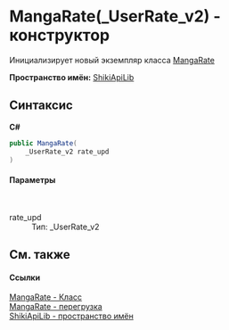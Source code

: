 # MangaRate(_UserRate_v2) - конструктор
 

Инициализирует новый экземпляр класса <a href="T_ShikiApiLib_MangaRate.md">MangaRate</a>

**Пространство имён:**&nbsp;<a href="N_ShikiApiLib.md">ShikiApiLib</a><br />

## Синтаксис

**C#**<br />
``` C#
public MangaRate(
	_UserRate_v2 rate_upd
)
```


#### Параметры
&nbsp;<dl><dt>rate_upd</dt><dd>Тип:&nbsp;_UserRate_v2<br /></dd></dl>

## См. также


#### Ссылки
<a href="T_ShikiApiLib_MangaRate.md">MangaRate - Класс</a><br /><a href="Overload_ShikiApiLib_MangaRate__ctor.md">MangaRate - перегрузка</a><br /><a href="N_ShikiApiLib.md">ShikiApiLib - пространство имён</a><br />